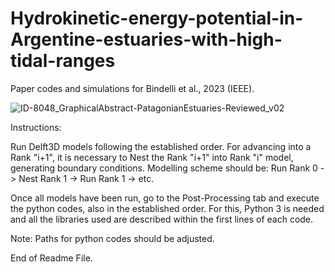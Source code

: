 # Hydrokinetic-energy-potential-in-Argentine-estuaries-with-high-tidal-ranges
Paper codes and simulations for Bindelli et al., 2023 (IEEE).

![ID-8048_GraphicalAbstract-PatagonianEstuaries-Reviewed_v02](https://github.com/lucasbindelli/Hydrokinetic-energy-potential-in-Argentine-estuaries-with-high-tidal-ranges/assets/94264268/8d7fe4fb-7eb9-423b-8bf2-fc29c1c5366c)

Instructions:

Run Delft3D models following the established order. For advancing into a Rank "i+1", it is necessary to Nest the Rank "i+1" into Rank "i" model, generating boundary conditions. Modelling scheme should be: Run Rank 0 -> Nest Rank 1 -> Run Rank 1 -> etc.

Once all models have been run, go to the Post-Processing tab and execute the python codes, also in the established order. For this, Python 3 is needed and all the libraries used are described within the first lines of each code.

Note: Paths for python codes should be adjusted.

End of Readme File.

